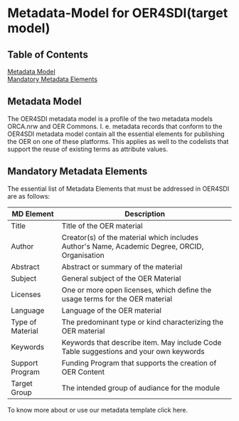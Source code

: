 # Metadata-Model for OER4SDI(target model)

## Table of Contents

[Metadata Model](#metadata-model)  
[Mandatory Metadata Elements](#mandatory-metadata-elements)

## Metadata Model

The OER4SDI metadata model is a profile of the two metadata models ORCA.nrw and OER Commons. I. e. metadata records that conform to the OER4SDI metadata model contain all the essential elements for publishing the OER on one of these platforms. This applies as well to the codelists that support the reuse of existing terms as attribute values. 

## Mandatory Metadata Elements

The essential list of Metadata Elements that must be addressed in OER4SDI are as follows:

| MD Element | Description |
| ---------- | ----------- |
| Title | Title of the OER material |
| Author | Creator(s) of the material which includes Author's Name, Academic Degree, ORCID, Organisation |
| Abstract | Abstract or summary of the material |
| Subject | General subject of the OER Material |
| Licenses | One or more open licenses, which define the usage terms for the OER material |
| Language | Language of the OER material |
| Type of Material | The predominant type or kind characterizing the OER material |
| Keywords | Keywords that describe item. May include Code Table suggestions and your own keywords |
| Support Program | Funding Program that supports the creation of OER Content |
| Target Group | The intended group of audiance for the module |

To know more about or use our metadata template click here. 
